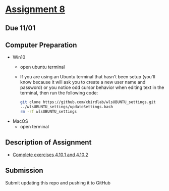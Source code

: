 # [Assignment 8](https://classroom.github.com/a/fr6zKRPy)

## Due 11/01

## Computer Preparation
* Win10
	* open ubuntu terminal 

	* If you are using an Ubuntu terminal that hasn't been setup (you'll know because it will ask you to create a new user name and password) or you notice odd cursor behavior when editing text in the terminal, then run the following code:
		```bash
		git clone https://github.com/cbirdlab/wlsUBUNTU_settings.git
		../wlsUBUNTU_settings/updateSettings.bash
		rm -rf wlsUBUNTU_settings
		```
* MacOS
	* open terminal 


## Description of Assignment 

* [Complete exercises 4.10.1 and 4.10.2](https://classroom.github.com/a/fr6zKRPy)

## Submission

Submit updating this repo and pushing it to GitHub
